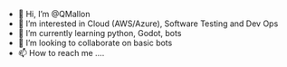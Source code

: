 - 👋 Hi, I’m @QMallon
- 👀 I’m interested in Cloud (AWS/Azure), Software Testing and Dev Ops
- 🌱 I’m currently learning python, Godot, bots
- 💞️ I’m looking to collaborate on basic bots
- 📫 How to reach me ....

<!---
QMallon/QMallon is a ✨ special ✨ repository because its `README.md` (this file) appears on your GitHub profile.
You can click the Preview link to take a look at your changes.
--->
